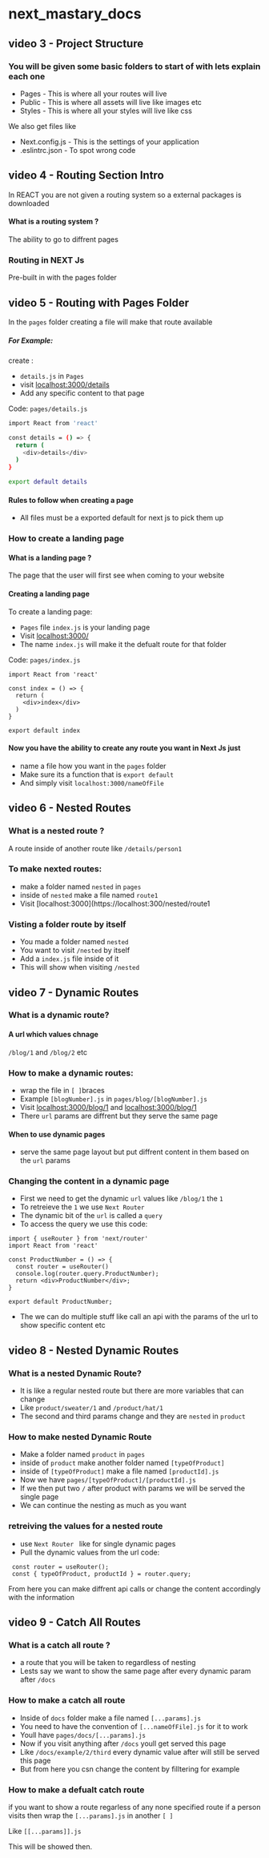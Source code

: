 # next_mastary_docs


## video 3 - Project Structure

### You will be given some basic folders to start of with lets explain each one

- Pages - This is where all your routes will live
- Public - This is where all assets will live like images etc
- Styles - This is where all your styles will live like css 

We also get files like 
- Next.config.js - This is the settings of your application
- .eslintrc.json - To spot wrong code

## video 4 - Routing Section Intro

In REACT you are not given a routing system so a external packages is downloaded

#### What is a routing system ?

The ability to go to diffrent pages

### Routing in NEXT Js

Pre-built in with the pages folder

## video 5 - Routing with Pages Folder

In the ```pages``` folder creating a file will make that route available

##### For Example:

create :
- ```details.js``` in ```Pages```
- visit [localhost:3000/details](http://localhost:3000/details) 
- Add any specific content to that page

Code:
```pages/details.js```
```bash
import React from 'react'

const details = () => {
  return (
    <div>details</div>
  )
}

export default details
```
#### Rules to follow when creating a page
- All files must be a exported default for next js to pick them up

### How to create a landing page

#### What is a landing page ?
The page that the user will first see when coming to your website

#### Creating a landing page

To create a landing page:
- ```Pages``` file ```index.js``` is your landing page
- Visit [localhost:3000/](http://localhost:3000/)
- The name ```index.js``` will make it the defualt route for that folder

Code:
```pages/index.js```
```
import React from 'react'

const index = () => {
  return (
    <div>index</div>
  )
}

export default index
```

#### Now you have the ability to create any route you want in Next Js just

- name a file how you want in the ```pages``` folder
- Make sure its a function that is ```export default ```
- And simply visit ```localhost:3000/nameOfFile ```


## video 6 - Nested Routes

### What is a nested route ?

A route inside of another route like ``` /details/person1 ```

### To make nexted routes:

- make a folder named ```nested``` in ```pages```
- inside of ```nested``` make a file named ```route1```
- Visit [localhost:3000](https://localhost:300/nested/route1


### Visting a folder route by itself

- You made a folder named ```nested```
- You want to visit ```/nested``` by itself
- Add a ```index.js``` file inside of it
- This will show when visiting ```/nested```


## video 7 - Dynamic Routes

### What is a dynamic route?

#### A url which values chnage

```/blog/1``` and ```/blog/2``` etc

### How to make a dynamic routes:

- wrap the file in ```[ ]```braces 
- Example ```[blogNumber].js``` in ```pages/blog/[blogNumber].js```
- Visit [localhost:3000/blog/1](https://localhost:3000/blog/1) and [localhost:3000/blog/1](https://localhost:3000/blog/2)
- There ```url``` params are diffrent but they serve the same page

#### When to use dynamic pages

- serve the same page layout but put diffrent content in them based on the ```url``` params

### Changing the content in a dynamic page

- First we need to get the dynamic ```url``` values like ```/blog/1``` the ```1```
- To retreieve the ```1``` we use ```Next Router```
- The dynamic bit of the ```url``` is called a ```query```
- To access the query we use this code:
```
import { useRouter } from 'next/router'
import React from 'react'

const ProductNumber = () => {
  const router = useRouter()
  console.log(router.query.ProductNumber);
  return <div>ProductNumber</div>;
}

export default ProductNumber;
```
- The we can do multiple stuff like call an api with the params of the url to show specific content etc


## video 8 - Nested Dynamic Routes

### What is a nested Dynamic Route?

- It is like a regular nested route but there are more variables that can change
- Like ```product/sweater/1``` and ```/product/hat/1```
- The second and third params change and they are ```nested``` in ```product```

### How to make nested Dynamic Route

- Make a folder named ```product``` in ```pages```
- inside of ```product``` make another folder named ```[typeOfProduct]```
- inside of ```[typeOfProduct]``` make a file named ```[productId].js```
- Now we have ```pages/[typeOfProduct]/[productId].js```
- If we then put two ```/``` after product with params we will be served the single page
- We can continue the nesting as much as you want

### retreiving the values for a nested route

- use ```Next Router ``` like for single dynamic pages
- Pull the dynamic values from the url 
code:
```
 const router = useRouter();
 const { typeOfProduct, productId } = router.query;
```
From here you can make diffrent api calls or change the content accordingly with the information

## video 9 - Catch All Routes

### What is a catch all route ?

- a route that you will be taken to regardless of nesting
- Lests say we want to show the same page after every dynamic param after ```/docs```

### How to make a catch all route

- Inside of ```docs``` folder make a file named ```[...params].js```
- You need to have the convention of ```[...nameOfFile].js``` for it to work
- Youll have ```pages/docs/[...params].js```
- Now if you visit anything after ```/docs``` youll get served this page
- Like ```/docs/example/2/third``` every dynamic value after will still be served this page
- But from here you csn change the content by filltering for example


### How to make a defualt catch route
 if you want to show a route regarless of any none specified route if a person visits then wrap the ```[...params].js``` in another ```[ ]```
 
 Like ```[[...params]].js```
 
 This will be showed then.

